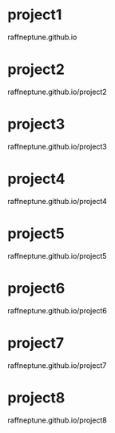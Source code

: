 <h1>project1</h1>
<a href="https://raffneptune.github.io" style="color: black; text-decoration: none;">raffneptune.github.io</a>
<h1>project2</h1>
<a href="https://raffneptune.github.io/project2/index.html" style="color: black; text-decoration: none;">raffneptune.github.io/project2</a>
<h1>project3</h1>
<a href="https://raffneptune.github.io/project3/index.html" style="color: black; text-decoration: none;">raffneptune.github.io/project3</a>
<h1>project4</h1>
<a href="https://raffneptune.github.io/project4/index.html" style="color: black; text-decoration: none;">raffneptune.github.io/project4</a>
<h1>project5</h1>
<a href="https://raffneptune.github.io/project5/index.html" style="color: black; text-decoration: none;">raffneptune.github.io/project5</a>
<h1>project6</h1>
<a href="https://raffneptune.github.io/project6/index.html" style="color: black; text-decoration: none;">raffneptune.github.io/project6</a>
<h1>project7</h1>
<a href="https://raffneptune.github.io/project7/index.html" style="color: black; text-decoration: none;">raffneptune.github.io/project7</a>
<h1>project8</h1>
<a href="https://raffneptune.github.io/project8/index.html" style="color: black; text-decoration: none;">raffneptune.github.io/project8</a>
